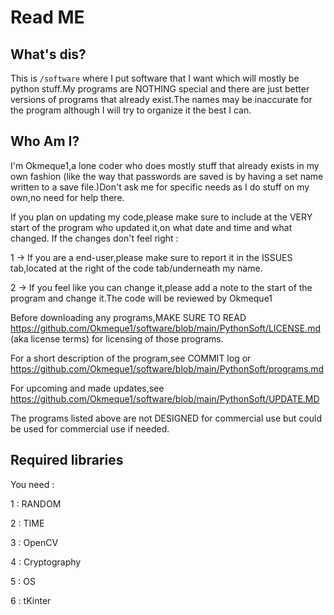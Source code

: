 # Read ME

## What's dis?

This is `/software` where I put software that I want which will mostly be python stuff.My programs are NOTHING special and there are just better versions of programs that 
already exist.The names may be inaccurate for the program although I will try to organize it the best I can.

## Who Am I?

I'm Okmeque1,a lone coder who does mostly stuff that already exists in my own fashion (like the way that passwords are saved is by having a set name written to a save file.)Don't ask me for specific needs as I do stuff on my own,no need for help there.

If you plan on updating my code,please make sure to include at the VERY start of the program who updated it,on what date and time and what changed.
If the changes don't feel right : 

1 → If you are a end-user,please make sure to report it in the ISSUES tab,located at the right of the code tab/underneath my name.

2 → If you feel like you can change it,please add a note to the start of the program and change it.The code will be reviewed by Okmeque1

Before downloading any programs,MAKE SURE TO READ https://github.com/Okmeque1/software/blob/main/PythonSoft/LICENSE.md (aka license terms) for licensing of those programs.

For a short description of the program,see COMMIT log or https://github.com/Okmeque1/software/blob/main/PythonSoft/programs.md

For upcoming and made updates,see https://github.com/Okmeque1/software/blob/main/PythonSoft/UPDATE.MD

The programs listed above are not DESIGNED for commercial use but could be used for commercial use if needed.


## Required libraries

You need : 

1 : RANDOM


2 : TIME


3 : OpenCV


4 : Cryptography


5 : OS


6 : tKinter
